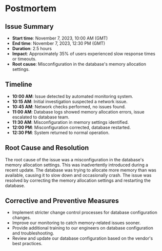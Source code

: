 # Postmortem

## **Issue Summary**

- **Start time**: November 7, 2023, 10:00 AM (GMT)
- **End time**: November 7, 2023, 12:30 PM (GMT)
- **Duration**: 2.5 hours
- **Impact**: Approximately 35% of users experienced slow response times or timeouts.
- **Root cause**: Misconfiguration in the database's memory allocation settings.

## **Timeline**

- **10:00 AM**: Issue detected by automated monitoring system.
- **10:15 AM**: Initial investigation suspected a network issue.
- **10:45 AM**: Network checks performed, no issues found.
- **11:00 AM**: Database logs showed memory allocation errors, issue escalated to database team.
- **11:30 AM**: Misconfiguration in memory settings identified.
- **12:00 PM**: Misconfiguration corrected, database restarted.
- **12:30 PM**: System returned to normal operation.

## **Root Cause and Resolution**

The root cause of the issue was a misconfiguration in the database's memory allocation settings. This was inadvertently introduced during a recent update. The database was trying to allocate more memory than was available, causing it to slow down and occasionally crash. The issue was resolved by correcting the memory allocation settings and restarting the database.

## **Corrective and Preventive Measures**

- Implement stricter change control processes for database configuration changes.
- Improve our monitoring to catch memory-related issues sooner.
- Provide additional training to our engineers on database configuration and troubleshooting.
- Review and update our database configuration based on the vendor's best practices.


